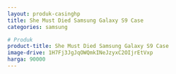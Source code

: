 ```yaml
---
layout: produk-casinghp
title: She Must Died Samsung Galaxy S9 Case
categories: samsung

# Produk
product-title: She Must Died Samsung Galaxy S9 Case
image-drive: 1H7Fj3JgJqOWQmkINeJzyxC2OIjrEtVxp
harga: 90000
---
```

